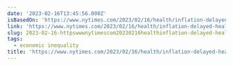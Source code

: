 ```yaml
---
date: '2023-02-16T13:45:56.000Z'
isBasedOn: 'https://www.nytimes.com/2023/02/16/health/inflation-delayed-health-care.html'
link: 'https://www.nytimes.com/2023/02/16/health/inflation-delayed-health-care.html'
slug: 2023-02-16-httpswwwnytimescom20230216healthinflation-delayed-health-carehtml
tags:
  - economic inequality
title: 'https://www.nytimes.com/2023/02/16/health/inflation-delayed-health-care.html'
---
```


